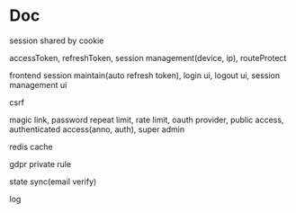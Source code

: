 # Doc

session shared by cookie

accessToken, refreshToken, session management(device, ip), routeProtect

frontend session maintain(auto refresh token), login ui, logout ui, session management ui

csrf

magic link, password repeat limit, rate limit, oauth provider, public access, authenticated access(anno, auth), super admin

redis cache

gdpr private rule

state sync(email verify)

log